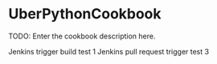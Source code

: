# UberPythonCookbook

TODO: Enter the cookbook description here.

Jenkins trigger build test 1
Jenkins pull request trigger test 3
